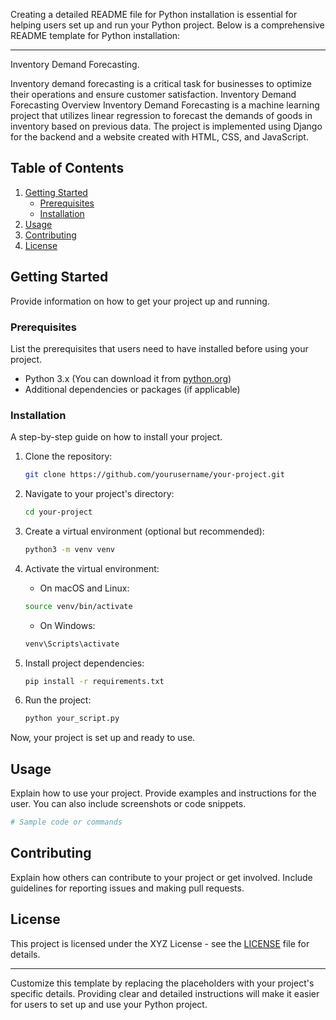 Creating a detailed README file for Python installation is essential for helping users set up and run your Python project. Below is a comprehensive README template for Python installation:

---

Inventory Demand Forecasting.

Inventory demand forecasting is a critical task for businesses to optimize their operations and ensure customer satisfaction.  Inventory Demand Forecasting Overview Inventory Demand Forecasting is a machine learning project that utilizes linear regression to forecast the demands of goods in inventory based on previous data. The project is implemented using Django for the backend and a website created with HTML, CSS, and JavaScript.

## Table of Contents

1. [Getting Started](#getting-started)
   - [Prerequisites](#prerequisites)
   - [Installation](#installation)
2. [Usage](#usage)
3. [Contributing](#contributing)
4. [License](#license)

## Getting Started

Provide information on how to get your project up and running.

### Prerequisites

List the prerequisites that users need to have installed before using your project.

- Python 3.x (You can download it from [python.org](https://www.python.org/downloads/))
- Additional dependencies or packages (if applicable)

### Installation

A step-by-step guide on how to install your project.

1. Clone the repository:

   ```bash
   git clone https://github.com/yourusername/your-project.git
   ```

2. Navigate to your project's directory:

   ```bash
   cd your-project
   ```

3. Create a virtual environment (optional but recommended):

   ```bash
   python3 -m venv venv
   ```

4. Activate the virtual environment:

   - On macOS and Linux:

   ```bash
   source venv/bin/activate
   ```

   - On Windows:

   ```bash
   venv\Scripts\activate
   ```

5. Install project dependencies:

   ```bash
   pip install -r requirements.txt
   ```

6. Run the project:

   ```bash
   python your_script.py
   ```

Now, your project is set up and ready to use.

## Usage

Explain how to use your project. Provide examples and instructions for the user. You can also include screenshots or code snippets.

```python
# Sample code or commands
```

## Contributing

Explain how others can contribute to your project or get involved. Include guidelines for reporting issues and making pull requests.

## License

This project is licensed under the XYZ License - see the [LICENSE](LICENSE) file for details.

---

Customize this template by replacing the placeholders with your project's specific details. Providing clear and detailed instructions will make it easier for users to set up and use your Python project.
